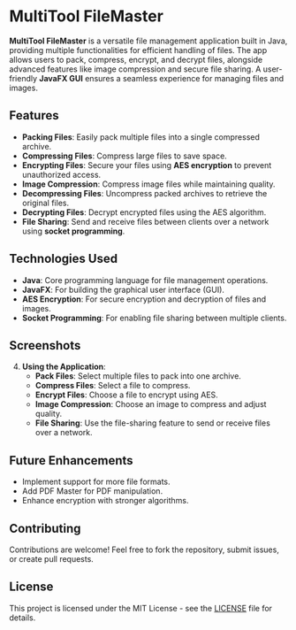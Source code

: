 # MultiTool FileMaster

**MultiTool FileMaster** is a versatile file management application built in Java, providing multiple functionalities for efficient handling of files. The app allows users to pack, compress, encrypt, and decrypt files, alongside advanced features like image compression and secure file sharing. A user-friendly **JavaFX GUI** ensures a seamless experience for managing files and images.

## Features

- **Packing Files**: Easily pack multiple files into a single compressed archive.
- **Compressing Files**: Compress large files to save space.
- **Encrypting Files**: Secure your files using **AES encryption** to prevent unauthorized access.
- **Image Compression**: Compress image files while maintaining quality.
- **Decompressing Files**: Uncompress packed archives to retrieve the original files.
- **Decrypting Files**: Decrypt encrypted files using the AES algorithm.
- **File Sharing**: Send and receive files between clients over a network using **socket programming**.

## Technologies Used

- **Java**: Core programming language for file management operations.
- **JavaFX**: For building the graphical user interface (GUI).
- **AES Encryption**: For secure encryption and decryption of files and images.
- **Socket Programming**: For enabling file sharing between multiple clients.

## Screenshots

4. **Using the Application**:
    - **Pack Files**: Select multiple files to pack into one archive.
    - **Compress Files**: Select a file to compress.
    - **Encrypt Files**: Choose a file to encrypt using AES.
    - **Image Compression**: Choose an image to compress and adjust quality.
    - **File Sharing**: Use the file-sharing feature to send or receive files over a network.

## Future Enhancements

- Implement support for more file formats.
- Add PDF Master for PDF manipulation.
- Enhance encryption with stronger algorithms.

## Contributing

Contributions are welcome! Feel free to fork the repository, submit issues, or create pull requests.

## License

This project is licensed under the MIT License - see the [LICENSE](LICENSE) file for details.
